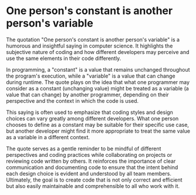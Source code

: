 # One person's constant is another person's variable

The quotation "One person's constant is another person's variable" is a humorous and insightful saying in computer science. It highlights the subjective nature of coding and how different developers may perceive and use the same elements in their code differently.

In programming, a "constant" is a value that remains unchanged throughout the program's execution, while a "variable" is a value that can change during runtime. The quote plays on the idea that what one programmer may consider as a constant (unchanging value) might be treated as a variable (a value that can change) by another programmer, depending on their perspective and the context in which the code is used.

This saying is often used to emphasize that coding styles and design choices can vary greatly among different developers. What one person chooses to define as a constant may be suitable for their specific use case, but another developer might find it more appropriate to treat the same value as a variable in a different context.

The quote serves as a gentle reminder to be mindful of different perspectives and coding practices while collaborating on projects or reviewing code written by others. It reinforces the importance of clear communication and documenting code to ensure that the intent behind each design choice is evident and understood by all team members. Ultimately, the goal is to create code that is not only correct and efficient but also easily maintainable and comprehensible to all who work with it.